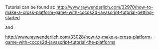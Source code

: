 Tutorial can be found at: http://www.raywenderlich.com/32970/how-to-make-a-cross-platform-game-with-cocos2d-javascript-tutorial-getting-started

and 

http://www.raywenderlich.com/33028/how-to-make-a-cross-platform-game-with-cocos2d-javascript-tutorial-the-platforms